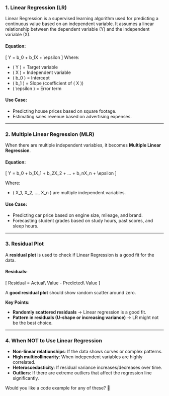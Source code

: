 ### 1. **Linear Regression (LR)**
Linear Regression is a supervised learning algorithm used for predicting a continuous value based on an independent variable. It assumes a linear relationship between the dependent variable (Y) and the independent variable (X).

#### **Equation:**
\[
Y = b_0 + b_1X + \epsilon
\]
Where:
- \( Y \) = Target variable  
- \( X \) = Independent variable  
- \( b_0 \) = Intercept  
- \( b_1 \) = Slope (coefficient of \( X \))  
- \( \epsilon \) = Error term  

#### **Use Case:**
- Predicting house prices based on square footage.
- Estimating sales revenue based on advertising expenses.

---

### 2. **Multiple Linear Regression (MLR)**
When there are multiple independent variables, it becomes **Multiple Linear Regression**.

#### **Equation:**
\[
Y = b_0 + b_1X_1 + b_2X_2 + ... + b_nX_n + \epsilon
\]

Where:
- \( X_1, X_2, ..., X_n \) are multiple independent variables.

#### **Use Case:**
- Predicting car price based on engine size, mileage, and brand.
- Forecasting student grades based on study hours, past scores, and sleep hours.

---

### 3. **Residual Plot**
A **residual plot** is used to check if Linear Regression is a good fit for the data.

#### **Residuals:**
\[
Residual = Actual\ Value - Predicted\ Value
\]

A **good residual plot** should show random scatter around zero.  

**Key Points:**
- **Randomly scattered residuals** → Linear regression is a good fit.
- **Pattern in residuals (U-shape or increasing variance)** → LR might not be the best choice.

---

### 4. **When NOT to Use Linear Regression**
- **Non-linear relationships**: If the data shows curves or complex patterns.
- **High multicollinearity**: When independent variables are highly correlated.
- **Heteroscedasticity**: If residual variance increases/decreases over time.
- **Outliers**: If there are extreme outliers that affect the regression line significantly.

Would you like a code example for any of these? 🚀